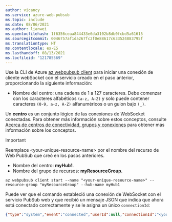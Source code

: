 ```yaml
---
author: vicancy
ms.service: azure-web-pubsub
ms.topic: include
ms.date: 08/06/2021
ms.author: lianwei
ms.openlocfilehash: 1f6356ceaa844433e6da3102b8db0fcbd5a61615
ms.sourcegitcommit: 0046757af1da267fc2f0e88617c633524883795f
ms.translationtype: HT
ms.contentlocale: es-ES
ms.lasthandoff: 08/13/2021
ms.locfileid: "121785569"
---
```

Use la CLI de Azure [az webpubsub client](/cli/azure/webpubsub/client) para iniciar una conexión de cliente webSocket con el servicio creado en el paso anterior, proporcionando la siguiente información:

- Nombre del centro: una cadena de 1 a 127 caracteres. Debe comenzar con los caracteres alfabéticos `(a-z, A-Z)` y solo puede contener caracteres `(0-9, a-z, A-Z)` alfanuméricos o un guion bajo `(_)`.

Un **centro** es un conjunto lógico de las conexiones de WebSocket conectadas. Para obtener más información sobre estos conceptos, consulte [Acerca de centros de conectividad, grupos y conexiones](../key-concepts.md) para obtener más información sobre los conceptos.

  > [!Important]
  > Reemplace &lt;your-unique-resource-name&gt; por el nombre del recurso de Web PubSub que creó en los pasos anteriores.

- Nombre del centro: **myHub1**.
- Nombre del grupo de recursos: **myResourceGroup**.

```azurecli-interactive
az webpubsub client start --name "<your-unique-resource-name>" --resource-group "myResourceGroup" --hub-name myHub1
```

Puede ver que el comando estableció una conexión de WebSocket con el servicio PubSub web y que recibió un mensaje JSON que indica que ahora está conectado correctamente y se le asigna un único `connectionId`:

```json
{"type":"system","event":"connected","userId":null,"connectionId":"<your_unique_connection_id>"}
```
